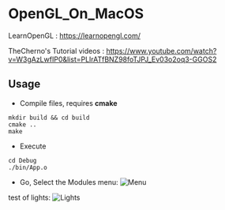 # OpenGL_On_MacOS

LearnOpenGL : https://learnopengl.com/

TheCherno's Tutorial videos : https://www.youtube.com/watch?v=W3gAzLwfIP0&list=PLlrATfBNZ98foTJPJ_Ev03o2oq3-GGOS2

## Usage

- Compile files, requires **cmake**

```Shell
mkdir build && cd build
cmake ..
make 
```

- Execute

```Shell
cd Debug
./bin/App.o
```

- Go, Select the Modules
menu:
![Menu](https://github.com/lamyang1994/OpenGL_On_MacOS/blob/master/Menu.jpg)

test of lights:
![Lights](https://github.com/lamyang1994/OpenGL_On_MacOS/blob/master/TestLights.jpg)
